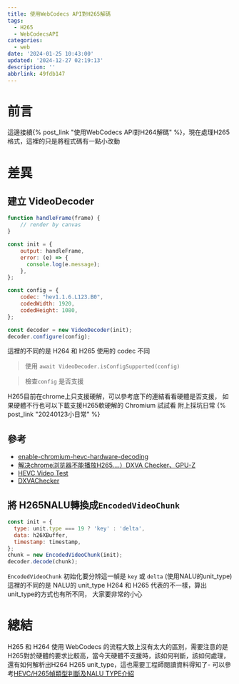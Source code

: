 ```yaml
---
title: 使用WebCodecs API對H265解碼
tags:
  - H265
  - WebCodecsAPI
categories:
  - web
date: '2024-01-25 10:43:00'
updated: '2024-12-27 02:19:13'
description: ''
abbrlink: 49fdb147
---
```

# 前言
這邊接續{% post_link  "使用WebCodecs API對H264解碼" %}，現在處理H265格式，這裡的只是將程式碼有一點小改動

# 差異
## 建立 VideoDecoder
```javascript
function handleFrame(frame) {
	// render by canvas
}

const init = {
	output: handleFrame,
	error: (e) => {
	  console.log(e.message);
	},
};

const config = {
	codec: "hev1.1.6.L123.B0",
	codedWidth: 1920,
	codedHeight: 1080,
};

const decoder = new VideoDecoder(init);
decoder.configure(config);
```
這裡的不同的是  H264 和 H265 使用的 codec 不同
> 使用 `await VideoDecoder.isConfigSupported(config)`
 <!-- more -->
 > 檢查`config` 是否支援

H265目前在chrome上只支援硬解，可以參考底下的連結看看硬體是否支援，
如果硬體不行也可以下載支援H265軟硬解的 Chromium 試試看
附上採坑日常 {% post_link  "20240123小日常" %}
## 參考
- [enable-chromium-hevc-hardware-decoding](https://github.com/StaZhu/enable-chromium-hevc-hardware-decoding)
- [解决chrome浏览器不能播放H265....）DXVA Checker、GPU-Z](https://blog.csdn.net/Dontla/article/details/132752490?utm_medium=distribute.pc_relevant.none-task-blog-2~default~baidujs_baidulandingword~default-1-132752490-blog-135105844.235^v40^pc_relevant_anti_vip&spm=1001.2101.3001.4242.2&utm_relevant_index=4)
- [HEVC Video Test](https://codepen.io/danm8675123/pen/abNavqG)
- [DXVAChecker](https://bluesky-soft.com/en/DXVAChecker.html)

## 將 H265NALU轉換成`EncodedVideoChunk`
``` javascript
const init = {
  type: unit.type === 19 ? 'key' : 'delta',
  data: h26XBuffer,
  timestamp: timestamp,
};
chunk = new EncodedVideoChunk(init);
decoder.decode(chunk);
```
`EncodedVideoChunk` 初始化要分辨這一幀是 `key` 或 `delta` (使用NALU的unit_type)
這裡的不同的是 NALU的 unit_type H264 和 H265 代表的不一樣，算出unit_type的方式也有所不同，
大家要非常的小心

# 總結
H265 和 H264 使用 WebCodecs 的流程大致上沒有太大的區別，需要注意的是H265對於硬體的要求比較高，當今天硬體不支援時，該如何判斷，該如何處理，還有如何解析出H264 H265 unit_type，這也需要工程師閱讀資料得知了- 可以參考[HEVC/H265幀類型判斷及NALU TYPE介紹](https://www.twblogs.net/a/5c6d2817bd9eee5c86dcca4a)
